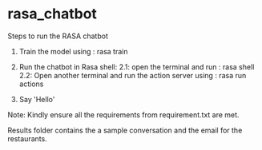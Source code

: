 # rasa_chatbot

Steps to run the RASA chatbot
1. Train the model using  : rasa train

2. Run the chatbot in Rasa shell: 
 2.1: open the terminal and run : rasa shell
 2.2: Open another terminal and run the action server using : rasa run actions

3. Say 'Hello'

Note: Kindly ensure all the requirements from requirement.txt are met. 

Results folder contains the a sample conversation and the email for the restaurants.
